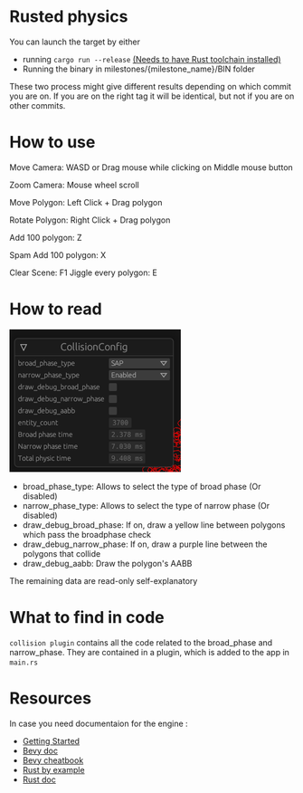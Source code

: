 # Rusted physics

You can launch the target by either

- running `cargo run --release` [(Needs to have Rust toolchain installed)](https://www.rust-lang.org/tools/install)
- Running the binary in milestones/{milestone_name}/BIN folder

These two process might give different results depending on which commit you are on.
If you are on the right tag it will be identical, but not if you are on other commits.

# How to use

Move Camera: WASD or Drag mouse while clicking on Middle mouse button

Zoom Camera: Mouse wheel scroll

Move Polygon: Left Click + Drag polygon

Rotate Polygon: Right Click + Drag polygon

Add 100 polygon: Z

Spam Add 100 polygon: X

Clear Scene: F1
Jiggle every polygon: E

# How to read

![img.png](img/inspector.png)

- broad_phase_type: Allows to select the type of broad phase (Or disabled)
- narrow_phase_type: Allows to select the type of narrow phase (Or disabled)
- draw_debug_broad_phase: If on, draw a yellow line between polygons which pass the broadphase check
- draw_debug_narrow_phase: If on, draw a purple line between the polygons that collide
- draw_debug_aabb: Draw the polygon's AABB

The remaining data are read-only self-explanatory


# What to find in code

`collision plugin` contains all the code related to the broad_phase and narrow_phase.
They are contained in a plugin, which is added to the app in `main.rs`

# Resources

In case you need documentaion for the engine :
 - [Getting Started](https://bevyengine.org/learn/book/getting-started/)
 - [Bevy doc](https://docs.rs/bevy/latest/bevy/)
 - [Bevy cheatbook](https://bevy-cheatbook.github.io/introduction.html)
 - [Rust by example](https://doc.rust-lang.org/rust-by-example/)
 - [Rust doc](https://doc.rust-lang.org/std/)